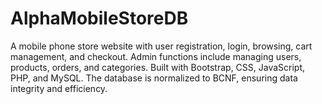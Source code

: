 # AlphaMobileStoreDB
A mobile phone store website with user registration, login, browsing, cart management, and checkout. Admin functions include managing users, products, orders, and categories. Built with Bootstrap, CSS, JavaScript, PHP, and MySQL. The database is normalized to BCNF, ensuring data integrity and efficiency.
